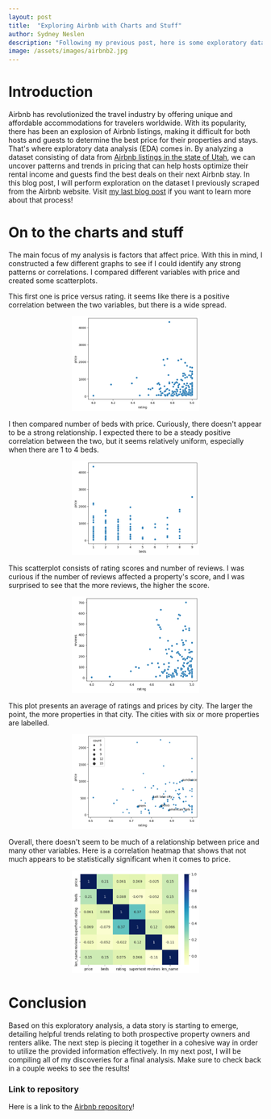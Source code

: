 ```yaml
---
layout: post
title:  "Exploring Airbnb with Charts and Stuff"
author: Sydney Neslen
description: "Following my previous post, here is some exploratory data analysis on what a promising Airbnb property consists of."
image: /assets/images/airbnb2.jpg
---
```

# Introduction
Airbnb has revolutionized the travel industry by offering unique and affordable accommodations for travelers worldwide. With its popularity, there has been an explosion of Airbnb listings, making it difficult for both hosts and guests to determine the best price for their properties and stays. That's where exploratory data analysis (EDA) comes in. By analyzing a dataset consisting of data from [Airbnb listings in the state of Utah](https://www.airbnb.com/s/Utah--United-States/), we can uncover patterns and trends in pricing that can help hosts optimize their rental income and guests find the best deals on their next Airbnb stay. In this blog post, I will perform exploration on the dataset I previously scraped from the Airbnb website. Visit [my last blog post](https://sneslen.github.io/my386blog/2023/03/15/blog-three-a-repo.html) if you want to learn more about that process!


# On to the charts and stuff

The main focus of my analysis is factors that affect price. With this in mind, I constructed a few different graphs to see if I could identify any strong patterns or correlations. I compared different variables with price and created some scatterplots. 

This first one is price versus rating. it seems like there is a positive correlation between the two variables, but there is a wide spread. 

<div style="text-align: center;">
<img src="https://raw.githubusercontent.com/sneslen/my386blog/main/assets/images/price_rating.png" alt="" style="width:50%;"/> 
</div>


I then compared number of beds with price. Curiously, there doesn't appear to be a strong relationship. I expected there to be a steady positive correlation between the two, but it seems relatively uniform, especially when there are 1 to 4 beds. 

<div style="text-align: center;">
<img src="https://raw.githubusercontent.com/sneslen/my386blog/main/assets/images/beds_price.png" alt="" style="width:50%;"/> 
</div>


This scatterplot consists of rating scores and number of reviews. I was curious if the number of reviews affected a property's score, and I was surprised to see that the more reviews, the higher the score. 

<div style="text-align: center;">
<img src="https://raw.githubusercontent.com/sneslen/my386blog/main/assets/images/rating_reviews.png" alt="" style="width:50%;"/> 
</div>

This plot presents an average of ratings and prices by city. The larger the point, the more properties in that city. The cities with six or more properties are labelled. 

<div style="text-align: center;">
<img src="https://raw.githubusercontent.com/sneslen/my386blog/main/assets/images/price_rating_count.png" alt="" style="width:50%;"/> 
</div>

Overall, there doesn't seem to be much of a relationship between price and many other variables. Here is a correlation heatmap that shows that not much appears to be statistically significant when it comes to price.  

<div style="text-align: center;">
<img src="https://raw.githubusercontent.com/sneslen/my386blog/main/assets/images/corr_heatmap.png" alt="" style="width:50%;"/> 
</div>



# Conclusion
Based on this exploratory analysis, a data story is starting to emerge, detailing helpful trends relating to both prospective property owners and renters alike. The next step is piecing it together in a cohesive way in order to utilize the provided information effectively. In my next post, I will be compiling all of my discoveries for a final analysis. Make sure to check back in a couple weeks to see the results!  


### Link to repository
Here is a link to the [Airbnb repository](sneslen.github.io/airbnb/)!